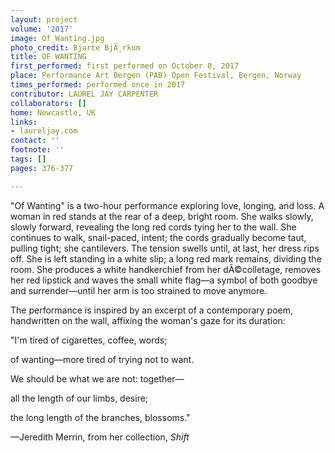 ```yaml
---
layout: project
volume: '2017'
image: Of_Wanting.jpg
photo_credit: Bjarte BjÃ¸rkum
title: OF WANTING
first_performed: first performed on October 8, 2017
place: Performance Art Bergen (PAB) Open Festival, Bergen, Norway
times_performed: performed once in 2017
contributor: LAUREL JAY CARPENTER
collaborators: []
home: Newcastle, UK
links:
- laureljay.com
contact: ''
footnote: ''
tags: []
pages: 376-377

---
```


"Of Wanting" is a two-hour performance exploring love, longing, and loss. A woman in red stands at the rear of a deep, bright room. She walks slowly, slowly forward, revealing the long red cords tying her to the wall. She continues to walk, snail-paced, intent; the cords gradually become taut, pulling tight; she cantilevers. The tension swells until, at last, her dress rips off. She is left standing in a white slip; a long red mark remains, dividing the room. She produces a white handkerchief from her dÃ©colletage, removes her red lipstick and waves the small white flag—a symbol of both goodbye and surrender—until her arm is too strained to move anymore.

The performance is inspired by an excerpt of a contemporary poem, handwritten on the wall, affixing the woman's gaze for its duration:

"I'm tired of cigarettes, coffee, words;

of wanting—more tired of trying not to want.

We should be what we are not: together—

all the length of our limbs, desire;

the long length of the branches, blossoms."

—Jeredith Merrin, from her collection, _Shift_
